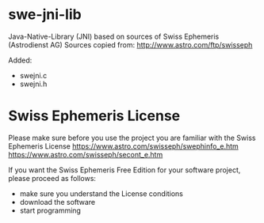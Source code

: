 # swe-jni-lib

Java-Native-Library (JNI) based on sources of Swiss Ephemeris (Astrodienst AG)
Sources copied from: http://www.astro.com/ftp/swisseph

Added:
- swejni.c
- swejni.h

# Swiss Ephemeris License

Please make sure before you use the project you are familiar with the Swiss Ephemeris License
https://www.astro.com/swisseph/swephinfo_e.htm
https://www.astro.com/swisseph/secont_e.htm

If you want the Swiss Ephemeris Free Edition for your software project, please proceed as follows:
- make sure you understand the License conditions
- download the software
- start programming